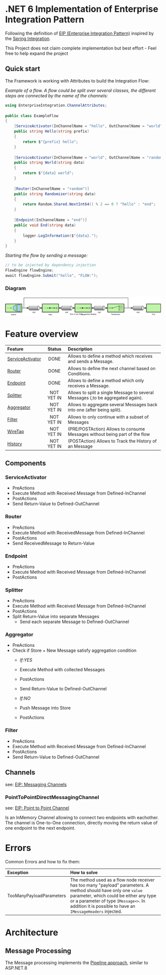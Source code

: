 # .NET 6 Implementation of Enterprise Integration Pattern

Following the definition of [EIP (Enterprise Integration Pattern)](https://www.enterpriseintegrationpatterns.com/patterns/messaging)
inspired by the [Spring Integration](https://spring.io/projects/spring-integration).

This Project does not claim complete implementation but best effort - Feel free to help expand the project

## Quick start

The Framework is working with Attributes to build the Integration Flow:

_Example of a flow. A flow could be split over several classes, the different steps are connected by the name of the channels:_
```C#
using EnterpriseIntegration.ChannelAttributes;

public class ExampleFlow
{
    [ServiceActivator(InChannelName = "hello", OutChannelName = "world")]
    public string Hello(string prefix)
    {
        return $"{prefix} hello";
    }

    [ServiceActivator(InChannelName = "world", OutChannelName = "random")]
    public string World(string data)
    {
        return $"{data} world";
    }

    [Router(InChannelName = "random")]
    public string Randomizer(string data)
    {
        return Random.Shared.NextInt64() % 2 == 0 ? "hello" : "end";
    }

    [Endpoint(InChannelName = "end")]
    public void End(string data)
    {
        logger.LogInformation($"{data}.");
    }
}
```


_Starting the flow by sending a message:_
```C#
// to be injected by dependency injection
FlowEngine flowEngine;
await flowEngine.Submit("hello", "FLOW:");
```

### Diagram
![EIP Diagram](doc/example-flow.drawio.svg "example flow diagram")

# Feature overview

| Feature | Status | Description |
| :-- | :--: | :-- |
| [ServiceActivator](https://www.enterpriseintegrationpatterns.com/patterns/messaging/MessagingAdapter.html) | DONE | Allows to define a method which receives and sends a Message. |
| [Router](https://www.enterpriseintegrationpatterns.com/patterns/messaging/MessageRouter.html) | DONE | Allows to define the next channel based on Conditions. |
| [Endpoint](https://www.enterpriseintegrationpatterns.com/patterns/messaging/MessageEndpoint.html) | DONE | Allows to define a method which only receives a Message. |
| [Splitter](https://www.enterpriseintegrationpatterns.com/patterns/messaging/Sequencer.html) | NOT YET IN | Allows to split a single Message to several Messages (,to be aggregated again). |
| [Aggregator](https://www.enterpriseintegrationpatterns.com/patterns/messaging/Aggregator.html) | NOT YET IN | Allows to aggregate several Messages back into one (after being split).|
| [Filter](https://www.enterpriseintegrationpatterns.com/patterns/messaging/Filter.html) | NOT YET IN | Allows to only continue with a subset of Messages |
| [WireTap](https://www.enterpriseintegrationpatterns.com/patterns/messaging/WireTap.html) | NOT YET IN | (PRE/POSTAction) Allows to consume Messages without being part of the flow |
| [History](https://www.enterpriseintegrationpatterns.com/patterns/messaging/MessageHistory.html) | NOT YET IN | (POSTAction) Allows to Track the History of an Message |


## Components

### ServiceActivator

* PreActions
* Execute Method with Received Message from Defined-InChannel
* PostActions
* Send Return-Value to Defined-OutChannel

### Router

* PreActions
* Execute Method with ReceivedMessage from Defined-InChannel
* PostActions
* Send ReceivedMessage to Return-Value

### Endpoint

* PreActions
* Execute Method with Received Message from Defined-InChannel
* PostActions

### Splitter

* PreActions
* Execute Method with Received Message from Defined-InChannel
* PostActions
* Split Return-Value into separate Messages
    * Send each separate Message to Defined-OutChannel

### Aggregator

* PreActions
* Check if Store + New Message satisfy aggregation condition
    * *If:YES*
    * Execute Method with collected Messages
    * PostActions
    * Send Return-Value to Defined-OutChannel

    * *If:NO*
    * Push Message into Store
    * PostActions

### Filter

* PreActions
* Execute Method with Received Message from Defined-InChannel
* PostActions
* Send Return-Value to Defined-OutChannel

## Channels
see: [EIP: Messaging Channels](https://www.enterpriseintegrationpatterns.com/patterns/messaging/MessagingChannelsIntro.html)

### PointToPointDirectMessagingChannel
see: [EIP: Point to Point Channel](https://www.enterpriseintegrationpatterns.com/patterns/messaging/PointToPointChannel.html)

Is an InMemory Channel allowing to connect two endpoints with eachother. The channel is One-to-One connection, directly moving the return value of one endpoint
to the next endpoint.

# Errors

Common Errors and how to fix them:

| Exception | How to solve |
| :--- | :--- |
| TooManyPayloadParameters | The method used as a flow node receiver has too many "payload" parameters. A method should have only one `value` parameter, which could be either any type or a parameter of type `IMessage<>`. In addition it is possible to have an `IMessageHeaders` injected. |


# Architecture

## Message Processing

The Message processing implements the [Pipeline approach](https://docs.microsoft.com/en-us/aspnet/core/fundamentals/middleware/?view=aspnetcore-6.0), similar to ASP.NET.8